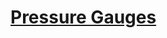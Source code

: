 # [Pressure Gauges](https://app.codesignal.com/arcade/python-arcade/drilling-the-lists/SkTfc263CQbGNMtoj/)

